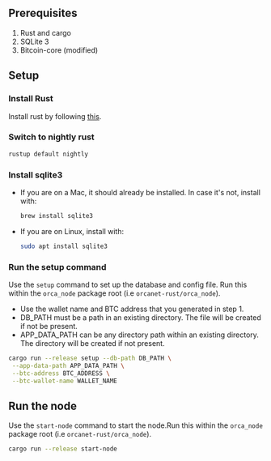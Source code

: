 ## Prerequisites

1. Rust and cargo
2. SQLite 3
3. Bitcoin-core (modified)

## Setup

[//]: # (1. Download and set up our modified bitcoin core by following this)

[//]: # (   document: [a relative link]&#40;/docs/BitcoinCoreSetup.md&#41;.)

### Install Rust
Install rust by following [this](https://www.rust-lang.org/tools/install).

### Switch to nightly rust
```bash
rustup default nightly
```

### Install sqlite3
   - If you are on a Mac, it should already be installed. In case it's not, install with:
     ```bash
     brew install sqlite3
     ```
   - If you are on Linux, install with:
     ```bash
     sudo apt install sqlite3 
     ```

### Run the setup command
Use the `setup` command to set up the database and config file. Run this within the `orca_node` package root (i.e `orcanet-rust/orca_node`). 
   - Use the wallet name and BTC address that you generated in step 1. 
   - DB_PATH must be a path in an existing directory. The file will be created if not be present. 
   - APP_DATA_PATH can be any directory path within an existing directory. The directory will be created if not present.

```bash
cargo run --release setup --db-path DB_PATH \
 --app-data-path APP_DATA_PATH \
 --btc-address BTC_ADDRESS \
 --btc-wallet-name WALLET_NAME
```

## Run the node

[//]: # (TODO: Start bitcoin node at the start of start-node. Panic if bitcoind cannot be started.)

Use the `start-node` command to start the node.Run this within the `orca_node` package root (i.e `orcanet-rust/orca_node`).
```bash
cargo run --release start-node
```




